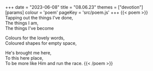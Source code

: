 +++
date = "2023-06-08"
title = "08.06.23"
themes = ["devotion"]
[params]
  colour = 'poem'
  pageKey = 'src/poem.js'
+++
{{< poem >}}
Tapping out the things I've done,  
The things I am,  
The things I've become  
  
Colours for the lovely words,  
Coloured shapes for empty space,  
  
He's brought me here,  
To this here place,  
To be more like Him and run the race.
{{< /poem >}}